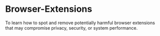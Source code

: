 # Browser-Extensions
To learn how to spot and remove potentially harmful browser extensions that may compromise privacy, security, or system performance.
